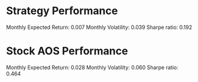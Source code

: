 # Strategy Performance
Monthly Expected Return: 0.007
Monthly Volatility: 0.039
Sharpe ratio: 0.192
# Stock AOS Performance
Monthly Expected Return: 0.028
Monthly Volatility: 0.060
Sharpe ratio: 0.464
